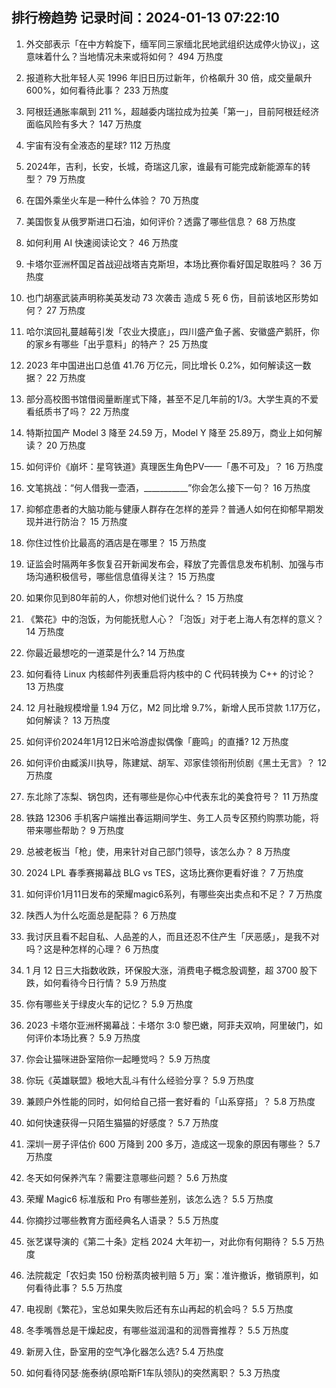 
## 排行榜趋势 记录时间：2024-01-13 07:22:10
  
  1. 外交部表示「在中方斡旋下，缅军同三家缅北民地武组织达成停火协议」，这意味着什么？当地情况未来或将如何？ 494 万热度
    
  2. 报道称大批年轻人买 1996 年旧日历过新年，价格飙升 30 倍，成交量飙升 600%，如何看待此事？ 233 万热度
    
  3. 阿根廷通胀率飙到 211 %，超越委内瑞拉成为拉美「第一」，目前阿根廷经济面临风险有多大？ 147 万热度
    
  4. 宇宙有没有全液态的星球? 112 万热度
    
  5. 2024年，吉利，长安，长城，奇瑞这几家，谁最有可能完成新能源车的转型？ 79 万热度
    
  6. 在国外乘坐火车是一种什么体验？ 70 万热度
    
  7. 美国恢复从俄罗斯进口石油，如何评价？透露了哪些信息？ 68 万热度
    
  8. 如何利用 AI 快速阅读论文？ 46 万热度
    
  9. 卡塔尔亚洲杯国足首战迎战塔吉克斯坦，本场比赛你看好国足取胜吗？ 36 万热度
    
  10. 也门胡塞武装声明称美英发动 73 次袭击 造成 5 死 6 伤，目前该地区形势如何？ 27 万热度
    
  11. 哈尔滨回礼蔓越莓引发「农业大摸底」，四川盛产鱼子酱、安徽盛产鹅肝，你的家乡有哪些「出乎意料」的特产？ 25 万热度
    
  12. 2023 年中国进出口总值 41.76 万亿元，同比增长 0.2%，如何解读这一数据？ 22 万热度
    
  13. 部分高校图书馆借阅量断崖式下降，甚至不足几年前的1/3。大学生真的不爱看纸质书了吗？ 22 万热度
    
  14. 特斯拉国产 Model 3 降至 24.59 万，Model Y 降至 25.89万，商业上如何解读？ 20 万热度
    
  15. 如何评价《崩坏：星穹铁道》真理医生角色PV——「愚不可及」？ 16 万热度
    
  16. 文笔挑战：“何人借我一壶酒，___________”你会怎么接下一句？ 16 万热度
    
  17. 抑郁症患者的大脑功能与健康人群存在怎样的差异？普通人如何在抑郁早期发现并进行防治？ 15 万热度
    
  18. 你住过性价比最高的酒店是在哪里？ 15 万热度
    
  19. 证监会时隔两年多恢复召开新闻发布会，释放了完善信息发布机制、加强与市场沟通积极信号，哪些信息值得关注？ 15 万热度
    
  20. 如果你见到80年前的人，你想对他们说什么？ 15 万热度
    
  21. 《繁花》中的泡饭，为何能抚慰人心？「泡饭」对于老上海人有怎样的意义？ 14 万热度
    
  22. 你最近最想吃的一道菜是什么? 14 万热度
    
  23. 如何看待 Linux 内核邮件列表重启将内核中的 C 代码转换为 C++ 的讨论？ 13 万热度
    
  24. 12 月社融规模增量 1.94 万亿，M2 同比增 9.7%，新增人民币贷款 1.17万亿，如何解读？ 13 万热度
    
  25. 如何评价2024年1月12日米哈游虚拟偶像「鹿鸣」的直播? 12 万热度
    
  26. 如何评价由臧溪川执导，陈建斌、胡军、邓家佳领衔刑侦剧《黑土无言》？ 12 万热度
    
  27. 东北除了冻梨、锅包肉，还有哪些是你心中代表东北的美食符号？ 11 万热度
    
  28. 铁路 12306 手机客户端推出春运期间学生、务工人员专区预约购票功能，将带来哪些帮助？ 9 万热度
    
  29. 总被老板当「枪」使，用来针对自己部门领导，该怎么办？ 8 万热度
    
  30. 2024 LPL 春季赛揭幕战 BLG vs TES，这场比赛你更看好谁？ 7 万热度
    
  31. 如何评价1月11日发布的荣耀magic6系列，有哪些突出卖点和不足？ 7 万热度
    
  32. 陕西人为什么吃面总是配蒜？ 6 万热度
    
  33. 我讨厌且看不起自私、人品差的人，而且还忍不住产生「厌恶感」，是我不对吗？这是种怎样的心理？ 6 万热度
    
  34. 1 月 12 日三大指数收跌，环保股大涨，消费电子概念股调整，超 3700 股下跌，如何看待今日行情？ 5.9 万热度
    
  35. 你有哪些关于绿皮火车的记忆？ 5.9 万热度
    
  36. 2023 卡塔尔亚洲杯揭幕战：卡塔尔 3:0 黎巴嫩，阿菲夫双响，阿里破门，如何评价本场比赛？ 5.9 万热度
    
  37. 你会让猫咪进卧室陪你一起睡觉吗？ 5.9 万热度
    
  38. 你玩《英雄联盟》极地大乱斗有什么经验分享？ 5.9 万热度
    
  39. 兼顾户外性能的同时，如何给自己搭一套好看的「山系穿搭」？ 5.8 万热度
    
  40. 如何快速获得一只陌生猫猫的好感度？ 5.7 万热度
    
  41. 深圳一房子评估价 600 万降到 200 多万，造成这一现象的原因有哪些？ 5.7 万热度
    
  42. 冬天如何保养汽车？需要注意哪些问题？ 5.6 万热度
    
  43. 荣耀 Magic6 标准版和 Pro 有哪些差别，该怎么选？ 5.5 万热度
    
  44. 你摘抄过哪些教育方面经典名人语录？ 5.5 万热度
    
  45. 张艺谋导演的《第二十条》定档 2024 大年初一，对此你有何期待？ 5.5 万热度
    
  46. 法院裁定「农妇卖 150 份粉蒸肉被判赔 5 万」案：准许撤诉，撤销原判，如何看待此事？ 5.5 万热度
    
  47. 电视剧《繁花》，宝总如果失败后还有东山再起的机会吗？ 5.5 万热度
    
  48. 冬季嘴唇总是干燥起皮，有哪些滋润温和的润唇膏推荐？ 5.5 万热度
    
  49. 新房入住，卧室用的空气净化器怎么选? 5.4 万热度
    
  50. 如何看待冈瑟·施泰纳(原哈斯F1车队领队)的突然离职？ 5.3 万热度
    